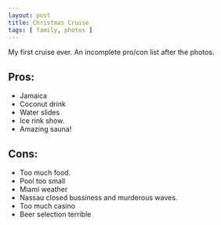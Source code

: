 ```yaml
---
layout: post
title: Christmas Cruise
tags: [ family, photos ]
---
```

My first cruise ever.  An incomplete pro/con list after the photos.

<script src="https://cdn.jsdelivr.net/npm/publicalbum@latest/embed-ui.min.js" async></script>
<div class="pa-gallery-player-widget" style="width:640px; height:480px; display:none;"
  data-link="https://photos.app.goo.gl/BuhKDKLxpzjb9VjJA"
  data-title="Christmas cruise"
  data-description="7 new items added to shared album">
  <object data="https://lh3.googleusercontent.com/pw/ABLVV87Gk9Xpc-FRTAWZFKm4AlBe2yB0oyHVMNWp-PDmQL015D6BVNEsmR8LDVbAKQesegIfJrTMxez4Dwt9hEEo_YN28kERGV2skWzWVSL_aTgOffcMs8Yu=w1920-h1080"></object>
  <object data="https://lh3.googleusercontent.com/pw/ABLVV86aKv8cWqmkh1buSPgPBAkGSdKfo7MyJ_gdhJ6CYcoeRu7eSiRcfSs_YsgytwSGt2JK4quuAixEOWa-N5DsxUrggMt93q1QZ9uzYYooIGBYAVQcN2DS=w1920-h1080"></object>
  <object data="https://lh3.googleusercontent.com/pw/ABLVV87wkOpWDbgIpwMkzOoNC5lplfJZodBhsDqSBiylWO1JEGvX5zRbIcNzqlfVdqeOpHiMRSrxWCPGoyLlNiVHWKOjS6J2qeDF59yFBGJn-y7Z4WPYZT5E=w1920-h1080"></object>
  <object data="https://lh3.googleusercontent.com/pw/ABLVV87V1rbBdnTWAyjHDYupl7avQ170tMA3a9vEY10UyesWUO32-gn3PDfCx4s_hP73ra8UwnGHOsSprGg9JZ6hDpcogCSoeCEj3IzRkWohV4HicOVNhwPv=w1920-h1080"></object>
  <object data="https://lh3.googleusercontent.com/pw/ABLVV86NgWPMIC3dolpYu4gcHyVvgSqyWXfQJUXy3Ez7Vfn9j4-gQjqTrQcCVMc6XdfMMmEuQSRXrjotA73D0WoTbkjaQGcfXCbbPfWpBgHhSb-fGs6PCcGC=w1920-h1080"></object>
  <object data="https://lh3.googleusercontent.com/pw/ABLVV86L7FCB2pjJmvJsQuRFeD67U4EkRIIduifSZEQIx6gtcqKcCgNtd5ltkdBDi4vFUrK-xdtITxporrm66jM4gPDrTdAZiWWVC6D-MRhOK6WOi3jONu9w=w1920-h1080"></object>
  <object data="https://lh3.googleusercontent.com/pw/ABLVV87vFjT6jVruekS2he2Y_HAHBw0mK60L48apOK6BzCx76BNAxR22SOsElE48sLOb0LvhMVoRu3q8oJqAMgWYwlrevMEXV8s2s-gtuRhJGAVlMths25zx=w1920-h1080"></object>
</div>


## Pros: 
* Jamaica
* Coconut drink
* Water slides
* Ice rink show.
* Amazing sauna!

## Cons: 
* Too much food.
* Pool too small
* Miami weather
* Nassau closed bussiness and murderous waves. 
* Too much casino
* Beer selection terrible
